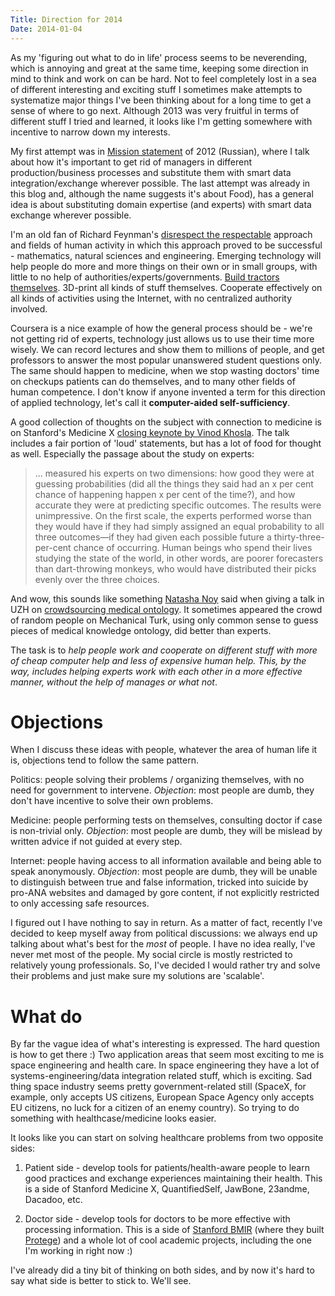 ```yaml
---
Title: Direction for 2014
Date: 2014-01-04
---
```


As my 'figuring out what to do in life' process seems to be neverending, which is annoying and great at the same time, keeping some direction in mind to think and work on can be hard. Not to feel completely lost in a sea of different interesting and exciting stuff I sometimes make attempts to systematize major things I've been thinking about for a long time to get a sense of where to go next. Although 2013 was very fruitful in terms of different stuff I tried and learned, it looks like I'm getting somewhere with incentive to narrow down my interests.

My first attempt was in [Mission statement](http://martinthenext.livejournal.com/70704.html) of 2012 (Russian), where I talk about how it's important to get rid of managers in different production/business processes and substitute them with smart data integration/exchange wherever possible. The last attempt was already in this blog and, although the name suggests it's about Food), has a general idea is about substituting domain expertise (and experts) with smart data exchange wherever possible.

I'm an old fan of Richard Feynman's [disrespect the respectable](http://www.youtube.com/watch?v=9kirzr6lnSs) approach and fields of human activity in which this approach proved to be successful - mathematics, natural sciences and engineering. Emerging technology will help people do more and more things on their own or in small groups, with little to no help of authorities/experts/governments. [Build tractors themselves](http://opensourceecology.org/). 3D-print all kinds of stuff themselves. Cooperate effectively on all kinds of activities using the Internet, with no centralized authority involved. 

Coursera is a nice example of how the general process should be - we're not getting rid of experts, technology just allows us to use their time more wisely. We can record lectures and show them to millions of people, and get professors to answer the most popular unanswered student questions only. The same should happen to medicine, when we stop wasting doctors' time on checkups patients can do themselves, and to many other fields of human competence. I don't know if anyone invented a term for this direction of applied technology, let's call it **computer-aided self-sufficiency**.

A good collection of thoughts on the subject with connection to medicine is on Stanford's Medicine X [closing keynote by Vinod Khosla](http://www.youtube.com/watch?v=SxVJoKqrOsI). The talk includes a fair portion of 'loud' statements, but has a lot of food for thought as well. Especially the passage about the study on experts:

>... measured his experts on two dimensions: how good they were at guessing probabilities (did all the things they said had an x per cent chance of happening happen x per cent of the time?), and how accurate they were at predicting specific outcomes. The results were unimpressive. On the first scale, the experts performed worse than they would have if they had simply assigned an equal probability to all three outcomes—if they had given each possible future a thirty-three-per-cent chance of occurring. Human beings who spend their lives studying the state of the world, in other words, are poorer forecasters than dart-throwing monkeys, who would have distributed their picks evenly over the three choices.

And wow, this sounds like something [Natasha Noy](http://www.stanford.edu/~natalya/) said when giving a talk in UZH on [crowdsourcing medical ontology](http://www.stanford.edu/~natalya/papers/HCompOntologyEvaluation_WebSci.pdf). It sometimes appeared the crowd of random people on Mechanical Turk, using only common sense to guess pieces of medical knowledge ontology, did better than experts.­ 

The task is to *help people work and cooperate on different stuff with more of cheap computer help and less of expensive human help. This, by the way, includes helping experts work with each other in a more effective manner, without the help of manages or what not*.

# Objections

When I discuss these ideas with people, whatever the area of human life it is, objections tend to follow the same pattern.

Politics: people solving their problems / organizing themselves, with no need for government to intervene. *Objection*: most people are dumb, they don't have incentive to solve their own problems. 

Medicine: people performing tests on themselves, consulting doctor if case is non-trivial only. *Objection*: most people are dumb, they will be mislead by written advice if not guided at every step.

Internet: people having access to all information available and being able to speak anonymously. *Objection*: most people are dumb, they will be unable to distinguish between true and false information, tricked into suicide by pro-ANA websites and damaged by gore content, if not explicitly restricted to only accessing safe resources.

I figured out I have nothing to say in return. As a matter of fact, recently I've decided to keep myself away from political discussions: we always end up talking about what's best for the *most* of people. I have no idea really, I've never met most of the people. My social circle is mostly restricted to relatively young professionals. So, I've decided I would rather try and solve their problems and just make sure my solutions are 'scalable'.

# What do

By far the vague idea of what's interesting is expressed. The hard question is how to get there :) Two application areas that seem most exciting to me is space engineering and health care. In space engineering they have a lot of systems-engineering/data integration related stuff, which is exciting. Sad thing space industry seems pretty government-related still (SpaceX, for example, only accepts US citizens, European Space Agency only accepts EU citizens, no luck for a citizen of an enemy country). So trying to do something with healthcase/medicine looks easier.

It looks like you can start on solving healthcare problems from two opposite sides:

1. Patient side - develop tools for patients/health-aware people to learn good practices and exchange experiences maintaining their health. This is a side of Stanford Medicine X, QuantifiedSelf, JawBone, 23andme, Dacadoo, etc.

2. Doctor side - develop tools for doctors to be more effective with processing information. This is a side of [Stanford BMIR](http://bmir.stanford.edu/) (where they built [Protege](http://protege.stanford.edu/)) and a whole lot of cool academic projects, including the one I'm working in right now :)

I've already did a tiny bit of thinking on both sides, and by now it's hard to say what side is better to stick to. We'll see.
